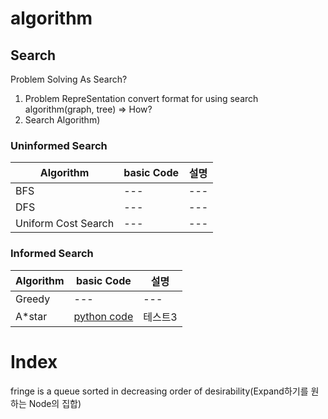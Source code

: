 # algorithm
## Search

Problem Solving As Search?
1. Problem RepreSentation
     convert format for using search algorithm(graph, tree) => How?
3. Search Algorithm)

### Uninformed Search
|Algorithm|basic Code|설명|
|------|---|---|
|BFS|---|---|
|DFS|---|---|
|Uniform Cost Search|---|---|

### Informed Search

|Algorithm|basic Code|설명|
|------|---|---|
|Greedy|---|---|
|A*star|[python code](https://github.com/edoob9/algorithm/blob/main/search/Astar.py)|테스트3|


# Index
fringe is a queue sorted in decreasing order of desirability(Expand하기를 원하는 Node의 집합)
